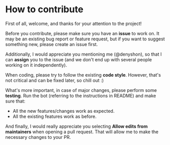 # How to contribute

First of all, welcome, and thanks for your attention to the project!

Before you contribute, please make sure you have an **issue** to work on. It may be an existing bug report or feature request, but if you want to suggest something new, please create an issue first.

Additionally, I would appreciate you mentioning me (@denyshon), so that I can **assign** you to the issue (and we don't end up with several people working on it independently).

When coding, please try to follow the existing **code style**. However, that's not critical and can be fixed later, so chill out :)

What's more important, in case of major changes, please perform some **testing**. Run the bot (referring to the instructions in README) and make sure that:
- All the new features/changes work as expected.
- All the existing features work as before.

And finally, I would really appreciate you selecting **Allow edits from maintainers** when opening a pull request. That will allow me to make the necessary changes to your PR.
